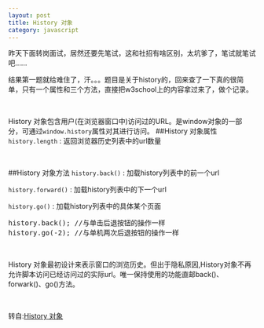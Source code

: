 ```yaml
---
layout: post
title: History 对象
category: javascript
---
```


昨天下面转岗面试，居然还要先笔试，这和社招有啥区别，太坑爹了，笔试就笔试吧......

结果第一题就给难住了，汗。。。题目是关于history的，回来查了一下真的很简单，只有一个属性和三个方法，直接把w3school上的内容拿过来了，做个记录。

&nbsp;

History 对象包含用户(在浏览器窗口中)访问过的URL。是window对象的一部分，可通过<code>window.history</code>属性对其进行访问。
##History 对象属性
<code>history.length</code> : 返回浏览器历史列表中的url数量

&nbsp;

##History 对象方法
<code>history.back()</code> : 加载history列表中的前一个url

<code>history.forward()</code> : 加载history列表中的下一个url

<code>history.go()</code> : 加载history列表中的具体某个页面

<pre>
history.back(); //与单击后退按钮的操作一样
history.go(-2); //与单机两次后退按钮的操作一样
</pre>

&nbsp;

History 对象最初设计来表示窗口的浏览历史。但出于隐私原因,History对象不再允许脚本访问已经访问过的实际url。唯一保持使用的功能直邮back()、forwark()、go()方法。

&nbsp;


<p>转自:<a href="http://www.w3school.com.cn/jsref/dom_obj_history.asp">History 对象</a></p>
